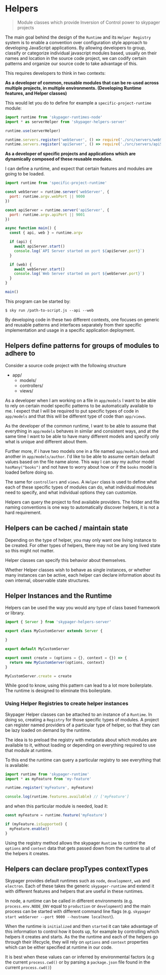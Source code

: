 # Helpers
> Module classes which provide Inversion of Control power to skypager projects

The main goal behind the design of the `Runtime` and its `Helper Registry` system is to enable a convention over configuration style approach to developing JavaScript applications. By allowing developers to group, classify or categorize individual javascript modules based, usually on their names and location in the source code project, we can codify certain patterns and organize our source code to take advantage of this.

This requires developers to think in two contexts:

**As a developer of common, reusable modules that can be re-used across multiple projects, in multiple environments. (Developing Runtime features, and Helper classes)**

This would let you do to define for example a `specific-project-runtime` module:

```javascript
import runtime from 'skypager-runtimes-node'
import * as serverHelper from 'skypager-helpers-server'

runtime.use(serverHelper)

runtime.servers.register('webServer', () => require('./src/servers/webServer.js'))
runtime.servers.register('apiServer', () => require('./src/servers/apiServer.js'))

```

**As a developer of specific projects and applications which are dynamically composed of these reusable modules.**

I can define a runtime, and expect that certain features and modules are going to be loaded.

```javascript
import runtime from 'specific-project-runtime'

const webServer = runtime.server('webServer', {
  port: runtime.argv.webPort || 9000
})

const apiServer = runtime.server('apiServer', {
  port: runtime.argv.apiPort || 9001
})

async function main() {
  const { api, web } = runtime.argv

  if (api) {
    await apiServer.start()
    console.log(`API Server started on port ${apiServer.port}`)
  }

  if (web) {
    await webServer.start()
    console.log(`Web Server started on port ${webServer.port}`)
  }
}

main()
```

This program can be started by:

```shell
$ sky run /path-to-script.js --api --web
```

By developing code in these two different contexts, one focuses on generic and reusable patterns and interfaces separately from their specific implementation and usage in a specific application deployment.

## Helpers define patterns for groups of modules to adhere to

Consider a source code project with the following structure

- app/
  - models/
  - controllers/
  - views/

As a developer when I am working on a file in `app/models` I want to be able to rely on certain model specific patterns to be automatically available to me. I expect that I will be required to put specific types of code in `app/models` and that this will be different type of code than `app/views`.

As the developer of the common runtime, I want to be able to assume that everything in `app/models` behaves in similar and consistent ways, and at the same time I want to be able to have many different models and specify only what is unique and different about them.

Further more, if i have two models one in a file named `app/models/book` and another in `app/models/author`. I'd like to be able to assume certain default values based on the file name alone.  This way I can say my author model `hasMany("books")` and not have to worry about how or if the `books` model is loaded before doing so.

The same for `controllers` and `views`.  A `Helper` class is used to define what each of these specific types of modules can do, what individual modules need to specify, and what individual options they can customize.

Helpers can query the project to find available providers.  The folder and file naming conventions is one way to automatically discover helpers, it is not a hard requirement.

## Helpers can be cached / maintain state

Depending on the type of helper, you may only want one living instance to be created.  For other types of helpers, there may not be any long lived state so this might not matter.

Helper classes can specify this behavior about themselves.

Whether Helper classes wish to behave as single instances, or whether many instances can be active, each helper can declare information about its own internal, observable state structures.

## Helper Instances and the Runtime

Helpers can be used the way you would any type of class based framework or library.

```javascript
import { Server } from 'skypager-helpers-server'

export class MyCustomServer extends Server {

}

export default MyCustomServer

export const create = (options = {}, context = {}) => {
  return new MyCustomServer(options, context)
}

MyCustomServer.create = create
```

While good to know, using this pattern can lead to a lot more boilerplate.  The runtime is designed to eliminate this boilerplate.

### Using Helper Registries to create helper instances

Skypager Helper classes can be attached to an instance of a `Runtime`.  In doing so, creating a `Registry` for those specific types of modules.  A project can register named providers of a particular type of helper, so that they can be lazy loaded on demand by the runtime.

The idea is to preload the registry with metadata about which modules are available to it, without loading or depending on everything required to use that module at runtime.

To this end the runtime can query a particular registry to see everything that is available:

```javascript
import runtime from 'skypager-runtime'
import * as myFeature from 'my-feature'

runtime.register('myFeature', myFeature)

console.log(runtime.features.available) // ['myFeature']
```

and when this particular module is needed, load it:

```javascript
const myFeature = runtime.feature('myFeature')

if (myFeature.isSupported) {
  myFeature.enable()
}
```

Using the registry method allows the skypager `Runtime` to control the `options` and `context` data that gets passed down from the runtime to all of the helpers it creates.

## Helpers can declare propTypes contextTypes

Skypager provides default runtimes such as `node`, `development`, `web` and `electron`.  Each of these takes the generic `skypager-runtime` and extend it with different features and helpers that are useful in these runtimes.

In node, a runtime can be called in different environments (e.g. `process.env.NODE_ENV` equal to `production` or `development`) and the main process can be started with different command line flags (e.g. `skypager start webServer --port 9000 --hostname localhost`).

When the runtime is `initialized` and then `started` it can take advantage of this information to control how it boots up, for example by controlling which helpers it creates and starts.  As the the runtime and each of the helpers go through their lifecycle, they will rely on `options` and `context` properties which can be either specified at runtime in our code.

It is best when these values can or inferred by environmental factors (e.g the current `process.cwd()` or by parsing a `package.json` file found in the current `process.cwd()`)
